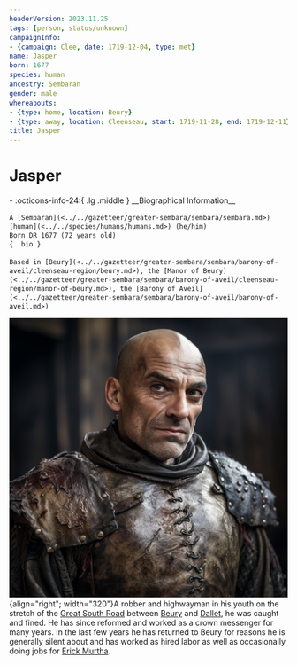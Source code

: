 ```yaml
---
headerVersion: 2023.11.25
tags: [person, status/unknown]
campaignInfo:
- {campaign: Clee, date: 1719-12-04, type: met}
name: Jasper
born: 1677
species: human
ancestry: Sembaran
gender: male
whereabouts:
- {type: home, location: Beury}
- {type: away, location: Cleenseau, start: 1719-11-28, end: 1719-12-11}
title: Jasper
---
```

# Jasper
<div class="grid cards ext-narrow-margin ext-one-column" markdown>
- :octicons-info-24:{ .lg .middle } __Biographical Information__

    A [Sembaran](<../../gazetteer/greater-sembara/sembara/sembara.md>) [human](<../../species/humans/humans.md>) (he/him)  
    Born DR 1677 (72 years old)  
    { .bio }

    Based in [Beury](<../../gazetteer/greater-sembara/sembara/barony-of-aveil/cleenseau-region/beury.md>), the [Manor of Beury](<../../gazetteer/greater-sembara/sembara/barony-of-aveil/cleenseau-region/manor-of-beury.md>), the [Barony of Aveil](<../../gazetteer/greater-sembara/sembara/barony-of-aveil/barony-of-aveil.md>)
</div>



![Jasper of Beury](../../assets/jasper-of-beury.png){align="right"; width="320"}A robber and highwayman in his youth on the stretch of the [Great South Road](<../../gazetteer/greater-sembara/roads/great-south-road.md>) between [Beury](<../../gazetteer/greater-sembara/sembara/barony-of-aveil/cleenseau-region/beury.md>) and [Dallet](<../../gazetteer/greater-sembara/sembara/barony-of-aveil/dallet.md>), he was caught and fined. He has since reformed and worked as a crown messenger for many years. In the last few years he has returned to Beury for reasons he is generally silent about and has worked as hired labor as well as occasionally doing jobs for [Erick Murtha](<./erick-murtha.md>).